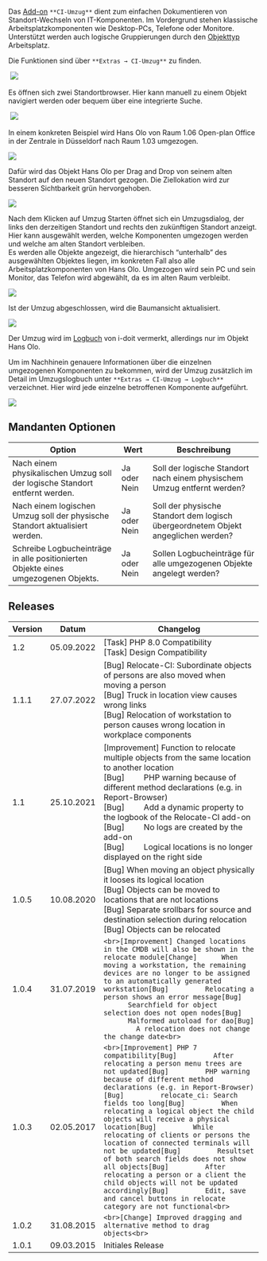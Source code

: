 Das [Add-on](/display/de/i-doit+pro+Add-ons) `**CI-Umzug**` dient zum einfachen Dokumentieren von Standort-Wechseln von IT-Komponenten. Im Vordergrund stehen klassische Arbeitsplatzkomponenten wie Desktop-PCs, Telefone oder Monitore. Unterstützt werden auch logische Gruppierungen durch den [Objekttyp](/display/de/Struktur+der+IT-Dokumentation) Arbeitsplatz.

Die Funktionen sind über `**Extras → CI-Umzug**` zu finden.

 ![](/download/attachments/13599096/image2021-10-1_16-5-33.png?version=1&modificationDate=1633097133709&api=v2&effects=drop-shadow)

Es öffnen sich zwei Standortbrowser. Hier kann manuell zu einem Objekt navigiert werden oder bequem über eine integrierte Suche.

 ![](/download/attachments/13599096/image2021-10-1_16-7-59.png?version=1&modificationDate=1633097279872&api=v2&effects=drop-shadow)

In einem konkreten Beispiel wird Hans Olo von Raum 1.06 Open-plan Office in der Zentrale in Düsseldorf nach Raum 1.03 umgezogen.

![](/download/attachments/13599096/image2021-10-1_16-10-20.png?version=1&modificationDate=1633097420973&api=v2&effects=drop-shadow)

Dafür wird das Objekt Hans Olo per Drag and Drop von seinem alten Standort auf den neuen Standort gezogen. Die Ziellokation wird zur besseren Sichtbarkeit grün hervorgehoben.

![](/download/attachments/13599096/image2021-10-1_16-11-1.png?version=1&modificationDate=1633097461687&api=v2&effects=drop-shadow)

Nach dem Klicken auf Umzug Starten öffnet sich ein Umzugsdialog, der links den derzeitigen Standort und rechts den zukünftigen Standort anzeigt. Hier kann ausgewählt werden, welche Komponenten umgezogen werden und welche am alten Standort verbleiben.  
Es werden alle Objekte angezeigt, die hierarchisch “unterhalb” des ausgewählten Objektes liegen, im konkreten Fall also alle Arbeitsplatzkomponenten von Hans Olo. Umgezogen wird sein PC und sein Monitor, das Telefon wird abgewählt, da es im alten Raum verbleibt.

![](/download/attachments/13599096/image2021-10-1_16-12-4.png?version=1&modificationDate=1633097525017&api=v2&effects=drop-shadow)

Ist der Umzug abgeschlossen, wird die Baumansicht aktualisiert.

![](/download/attachments/13599096/image2021-10-1_16-12-55.png?version=1&modificationDate=1633097576457&api=v2&effects=drop-shadow)

  

Der Umzug wird im [Logbuch](/display/de/Logbuch) von i-doit vermerkt, allerdings nur im Objekt Hans Olo.

Um im Nachhinein genauere Informationen über die einzelnen umgezogenen Komponenten zu bekommen, wird der Umzug zusätzlich im Detail im Umzugslogbuch unter `**Extras → CI-Umzug → Logbuch**` verzeichnet. Hier wird jede einzelne betroffenen Komponente aufgeführt.

![](/download/attachments/13599096/image2021-10-1_16-19-41.png?version=1&modificationDate=1633097981521&api=v2&effects=drop-shadow)

Mandanten Optionen
------------------

| Option | Wert | Beschreibung |
| --- | --- | --- |
| Nach einem physikalischen Umzug soll der logische Standort entfernt werden. | Ja oder Nein | Soll der logische Standort nach einem physischem Umzug entfernt werden? |
| Nach einem logischen Umzug soll der physische Standort aktualisiert werden. | Ja oder Nein | Soll der physische Standort dem logisch übergeordnetem Objekt angeglichen werden? |
| Schreibe Logbucheinträge in alle positionierten Objekte eines umgezogenen Objekts. | Ja oder Nein | Sollen Logbucheinträge für alle umgezogenen Objekte angelegt werden? |

Releases
--------

| Version | Datum | Changelog |
| --- | --- | --- |
| 1.2 | 05.09.2022 | \[Task\] PHP 8.0 Compatibility  <br>\[Task\] Design Compatibility |
| 1.1.1 | 27.07.2022 | \[Bug\] Relocate-CI: Subordinate objects of persons are also moved when moving a person  <br>\[Bug\] Truck in location view causes wrong links  <br>\[Bug\] Relocation of workstation to person causes wrong location in workplace components |
| 1.1 | 25.10.2021 | \[Improvement\] Function to relocate multiple objects from the same location to another location  <br>\[Bug\]         PHP warning because of different method declarations (e.g. in Report-Browser)  <br>\[Bug\]         Add a dynamic property to the logbook of the Relocate-CI add-on  <br>\[Bug\]         No logs are created by the add-on  <br>\[Bug\]         Logical locations is no longer displayed on the right side |
| 1.0.5 | 10.08.2020 | \[Bug\] When moving an object physically it looses its logical location  <br>\[Bug\] Objects can be moved to locations that are not locations  <br>\[Bug\] Separate srollbars for source and destination selection during relocation  <br>\[Bug\] Objects can be relocated |
| 1.0.4 | 31.07.2019 | ```<br>[Improvement] Changed locations in the CMDB will also be shown in the relocate module[Change]      When moving a workstation, the remaining devices are no longer to be assigned to an automatically generated workstation[Bug]         Relocating a person shows an error message[Bug]         Searchfield for object selection does not open nodes[Bug]         Malformed autoload for dao[Bug]         A relocation does not change the change date<br>``` |
| 1.0.3 | 02.05.2017 | ```<br>[Improvement] PHP 7 compatibility[Bug]         After relocating a person menu trees are not updated[Bug]         PHP warning because of different method declarations (e.g. in Report-Browser)[Bug]         relocate_ci: Search fields too long[Bug]         When relocating a logical object the child objects will receive a physical location[Bug]         While relocating of clients or persons the location of connected terminals will not be updated[Bug]         Resultset of both search fields does not show all objects[Bug]         After relocating a person or a client the child objects will not be updated accordingly[Bug]         Edit, save and cancel buttons in relocate category are not functional<br>``` |
| 1.0.2 | 31.08.2015 | ```<br>[Change] Improved dragging and alternative method to drag objects<br>``` |
| 1.0.1 | 09.03.2015 | Initiales Release |